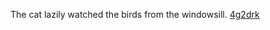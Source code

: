 The cat lazily watched the birds from the windowsill. <a href="https://en.ueh.edu.vn/new-free-robux_XJ36GY.pdf">4g2drk</a>
